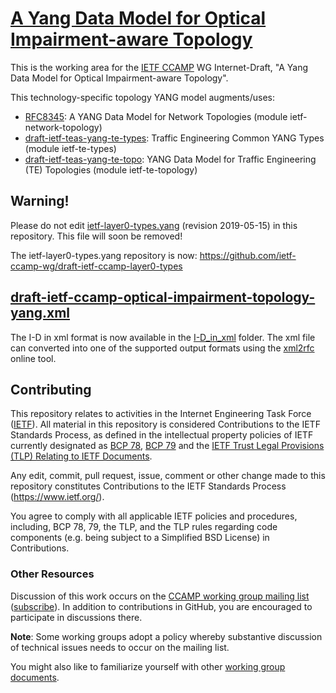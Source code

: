 # [A Yang Data Model for Optical Impairment-aware Topology](https://datatracker.ietf.org/doc/draft-ietf-ccamp-optical-impairment-topology-yang/)
This is the working area for the [IETF CCAMP](https://datatracker.ietf.org/wg/ccamp/documents/) WG Internet-Draft, "A Yang Data Model for Optical Impairment-aware Topology".

This technology-specific topology YANG model augments/uses:
* [RFC8345](https://tools.ietf.org/html/rfc8345): A YANG Data Model for Network Topologies (module ietf-network-topology)
* [draft-ietf-teas-yang-te-types](https://datatracker.ietf.org/doc/draft-ietf-teas-yang-te-types/): Traffic Engineering Common YANG Types (module ietf-te-types)
* [draft-ietf-teas-yang-te-topo](https://datatracker.ietf.org/doc/draft-ietf-teas-yang-te-topo/): YANG Data Model for Traffic Engineering (TE) Topologies (module ietf-te-topology)

## Warning!
Please do not edit [ietf-layer0-types.yang](https://github.com/ietf-ccamp-wg/ietf-optical-impairment-yang/blob/master/ietf-layer0-types.yang) (revision 2019-05-15) in this repository. This file will soon be removed!

The ietf-layer0-types.yang repository is now: https://github.com/ietf-ccamp-wg/draft-ietf-ccamp-layer0-types

## [draft-ietf-ccamp-optical-impairment-topology-yang.xml](https://github.com/ietf-ccamp-wg/draft-ietf-ccamp-optical-impairment-topology-yang/blob/master/I-D_in_xml/draft-ietf-ccamp-optical-impairment-topology-yang.xml)

The I-D in xml format is now available in the [I-D_in_xml](https://github.com/ietf-ccamp-wg/draft-ietf-ccamp-optical-impairment-topology-yang/tree/master/I-D_in_xml) folder. The xml file can converted into one of the supported output formats using the [xml2rfc](https://xml2rfc.tools.ietf.org/) online tool.

## Contributing

This repository relates to activities in the Internet Engineering Task Force
([IETF](https://www.ietf.org/)). All material in this repository is considered
Contributions to the IETF Standards Process, as defined in the intellectual
property policies of IETF currently designated as
[BCP 78](https://www.rfc-editor.org/info/bcp78),
[BCP 79](https://www.rfc-editor.org/info/bcp79) and the
[IETF Trust Legal Provisions (TLP) Relating to IETF Documents](http://trustee.ietf.org/trust-legal-provisions.html).

Any edit, commit, pull request, issue, comment or other change made to this
repository constitutes Contributions to the IETF Standards Process
(https://www.ietf.org/).

You agree to comply with all applicable IETF policies and procedures, including,
BCP 78, 79, the TLP, and the TLP rules regarding code components (e.g. being
subject to a Simplified BSD License) in Contributions.


### Other Resources

Discussion of this work occurs on the
[CCAMP working group mailing list](https://mailarchive.ietf.org/arch/browse/ccamp/)
([subscribe](https://www.ietf.org/mailman/listinfo/ccamp)).  In addition to
contributions in GitHub, you are encouraged to participate in discussions there.

**Note**: Some working groups adopt a policy whereby substantive discussion of
technical issues needs to occur on the mailing list.

You might also like to familiarize yourself with other
[working group documents](https://datatracker.ietf.org/wg/ccamp/documents/).
